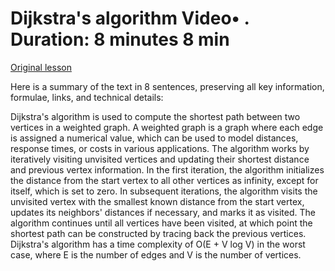 # Dijkstra's algorithm Video• . Duration: 8 minutes 8 min

[Original lesson](https://www.coursera.org/learn/uol-discrete-mathematics/lecture/72JIm/dijkstras-algorithm)

Here is a summary of the text in 8 sentences, preserving all key information, formulae, links, and technical details:

Dijkstra's algorithm is used to compute the shortest path between two vertices in a weighted graph. A weighted graph is a graph where each edge is assigned a numerical value, which can be used to model distances, response times, or costs in various applications. The algorithm works by iteratively visiting unvisited vertices and updating their shortest distance and previous vertex information. In the first iteration, the algorithm initializes the distance from the start vertex to all other vertices as infinity, except for itself, which is set to zero. In subsequent iterations, the algorithm visits the unvisited vertex with the smallest known distance from the start vertex, updates its neighbors' distances if necessary, and marks it as visited. The algorithm continues until all vertices have been visited, at which point the shortest path can be constructed by tracing back the previous vertices. Dijkstra's algorithm has a time complexity of O(E + V log V) in the worst case, where E is the number of edges and V is the number of vertices.

